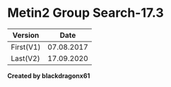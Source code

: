 # Metin2 Group Search-17.3
| Version     | Date |
| ---      | ---       |
| First(V1) | 07.08.2017         |
| Last(V2)     | 17.09.2020        |

**Created by blackdragonx61**
